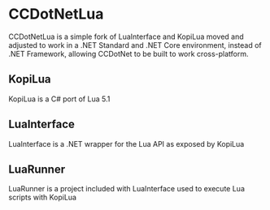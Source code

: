 # CCDotNetLua
CCDotNetLua is a simple fork of LuaInterface and KopiLua moved and adjusted to work in a .NET Standard and .NET Core environment, instead of .NET Framework, allowing CCDotNet to be built to work cross-platform.

## KopiLua
KopiLua is a C# port of Lua 5.1

## LuaInterface
LuaInterface is a .NET wrapper for the Lua API as exposed by KopiLua

## LuaRunner
LuaRunner is a project included with LuaInterface used to execute Lua scripts with KopiLua